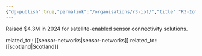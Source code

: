 ```yaml
---
{"dg-publish":true,"permalink":"/organisations/r3-iot/","title":"R3-IoT"}
---
```



Raised $4.3M in 2024 for satellite-enabled sensor connectivity solutions.

related_to:: [[sensor-networks\|sensor-networks]]
related_to:: [[scotland\|Scotland]]
